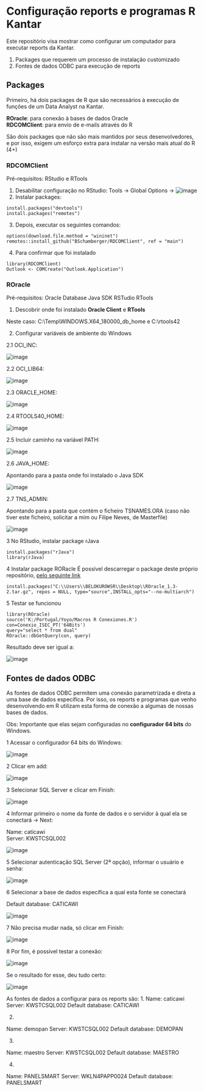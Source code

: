 # Configuração reports e programas R Kantar
Este repositório visa mostrar como configurar um computador para executar reports da Kantar.

1. Packages que requerem um processo de instalação customizado
2. Fontes de dados ODBC para execução de reports


## Packages
Primeiro, há dois packages de R que são necessários à execução de funções de um Data Analyst na Kantar.  

**ROracle**: para conexão à bases de dados Oracle  
**RDCOMClient**: para envio de e-mails através do R  

São dois packages que não são mais mantidos por seus desenvolvedores, e por isso, exigem um esforço extra para instalar na versão mais atual do R (4+)



### RDCOMClient 
Pré-requisitos:
RStudio e RTools

1. Desabilitar configuração no RStudio:
Tools -> Global Options ->
![image](https://user-images.githubusercontent.com/55976107/199967211-4ba8fdaf-d8ac-4c2a-b6f0-8ea02656b77b.png)
2. Instalar packages:
```
install.packages("devtools")
install.packages("remotes")
```
3. Depois, executar os seguintes comandos:
```
options(download.file.method = "wininet")
remotes::install_github("BSchamberger/RDCOMClient", ref = "main")
```
4. Para confirmar que foi instalado
```
library(RDCOMClient)
Outlook <- COMCreate("Outlook.Application")
```

### ROracle

Pré-requisitos:
Oracle Database
Java SDK
RSTudio
RTools

1. Descobrir onde foi instalado **Oracle Client** e **RTools**  

Neste caso:
C:\Temp\WINDOWS.X64_180000_db_home e C:\rtools42

2. Configurar variáveis de ambiente do Windows

2.1 OCI_INC:  

![image](https://user-images.githubusercontent.com/55976107/199967934-7aa4834b-8cae-446a-9374-f944d72544ba.png)

2.2 OCI_LIB64:  

![image](https://user-images.githubusercontent.com/55976107/199968032-91edd025-b272-44f9-b143-ec01b55ab1d4.png)

2.3 ORACLE_HOME:  

![image](https://user-images.githubusercontent.com/55976107/199968145-3038cb86-3c18-473b-852b-912b8c6d73ad.png)

2.4 RTOOLS40_HOME:  

![image](https://user-images.githubusercontent.com/55976107/199968509-afb56e47-ccc4-4de9-b582-2bfe0692ac70.png)

2.5 Incluir caminho na variável PATH:  

![image](https://user-images.githubusercontent.com/55976107/199968208-7ccfd9fb-1597-4068-ba5d-5629962d4995.png)

2.6 JAVA_HOME:  

Apontando para a pasta onde foi instalado o Java SDK  

![image](https://user-images.githubusercontent.com/55976107/199969601-99d15c27-82fd-4cf9-bc90-dcf8516fbaf2.png)

2.7 TNS_ADMIN:  

Apontando para a pasta que contém o ficheiro TSNAMES.ORA (caso não tiver este ficheiro, solicitar a mim ou Filipe Neves, de Masterfile)  

![image](https://user-images.githubusercontent.com/55976107/199969777-29909b6e-83a0-4451-92d2-637b4ecc0bb3.png)

3 No RStudio, instalar package rJava
```
install.packages("rJava")
library(rJava)
```

4 Instalar package RORacle
É possível descarregar o package deste próprio repositório, [pelo seguinte link](https://github.com/rafabelokurows/Setup-packages-Kantar/blob/main/ROracle_1.3-2.tar.gz?raw=true)
```
install.packages("C:\\Users\\BELOKUROWSR\\Desktop\\ROracle_1.3-2.tar.gz", repos = NULL, type="source",INSTALL_opts="--no-multiarch")
```

5 Testar se funcionou
```
library(ROracle)
source('K:/Portugal/Yoyo/Macros R Conexiones.R')
con=Conexio_ISEC_PT('64Bits')
query="select * from dual"
ROracle::dbGetQuery(con, query)
```
Resultado deve ser igual a:  

![image](https://user-images.githubusercontent.com/55976107/199972832-01a411ed-8246-40f7-84c4-12d30e119eec.png)

## Fontes de dados ODBC

As fontes de dados ODBC permitem uma conexão parametrizada e direta a uma base de dados específica. Por isso, os reports e programas que venho desenvolvendo em R utilizam esta forma de conexão a algumas de nossas bases de dados.  

Obs: Importante que elas sejam configuradas no **configurador 64 bits** do Windows.


1 Acessar o configurador 64 bits do Windows:   

![image](https://user-images.githubusercontent.com/55976107/205894268-16c43608-71d1-4e64-86b6-6f3c72b4d22b.png)

2 Clicar em add:  

![image](https://user-images.githubusercontent.com/55976107/205894777-a40f0f7c-f51d-4614-9936-dbb625f7ac4d.png)

3 Selecionar SQL Server e clicar em Finish:

![image](https://user-images.githubusercontent.com/55976107/205894976-d15a94f7-a251-4e64-8a97-1ee6f64ec9df.png)

4 Informar primeiro o nome da fonte de dados e o servidor à qual ela se conectará -> Next:  

Name: caticawi  
Server: KWSTCSQL002

![image](https://user-images.githubusercontent.com/55976107/205900057-64747dcf-0030-408d-b8c0-a9d7798ffd0a.png)

5 Selecionar autenticação SQL Server (2ª opção), informar o usuário e senha:

![image](https://user-images.githubusercontent.com/55976107/205900398-7f5aacad-9108-4efb-8c2c-7439a98e8179.png)

6 Selecionar a base de dados específica a qual esta fonte se conectará

Default database: CATICAWI

![image](https://user-images.githubusercontent.com/55976107/205900599-e4011dcd-c461-4a51-8832-2c7dea6a4a08.png)

7 Não precisa mudar nada, só clicar em Finish:

![image](https://user-images.githubusercontent.com/55976107/205900738-05c2bad5-4d96-4d7c-a799-6397fa7cc81f.png)

8 Por fim, é possível testar a conexão:

![image](https://user-images.githubusercontent.com/55976107/205900841-a00a2fc2-d8de-4a2d-a29f-84b0541250be.png)

Se o resultado for esse, deu tudo certo:  

![image](https://user-images.githubusercontent.com/55976107/205900974-448d3d7b-a79c-43c9-8f7b-552db5f52284.png)

As fontes de dados a configurar para os reports são:
1.
Name: caticawi
Server: KWSTCSQL002
Default database: CATICAWI

2.
Name: demopan
Server: KWSTCSQL002
Default database: DEMOPAN

3. 
Name: maestro
Server: KWSTCSQL002
Default database: MAESTRO

4.
Name: PANELSMART
Server: WKLN4PAPP0024
Default database: PANELSMART
